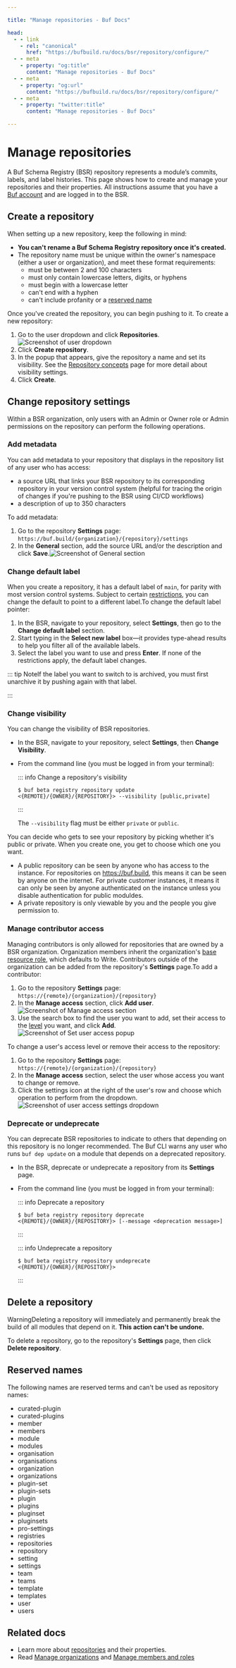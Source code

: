 ```yaml
---

title: "Manage repositories - Buf Docs"

head:
  - - link
    - rel: "canonical"
      href: "https://bufbuild.ru/docs/bsr/repository/configure/"
  - - meta
    - property: "og:title"
      content: "Manage repositories - Buf Docs"
  - - meta
    - property: "og:url"
      content: "https://bufbuild.ru/docs/bsr/repository/configure/"
  - - meta
    - property: "twitter:title"
      content: "Manage repositories - Buf Docs"

---
```


# Manage repositories

A Buf Schema Registry (BSR) repository represents a module’s commits, labels, and label histories. This page shows how to create and manage your repositories and their properties. All instructions assume that you have a [Buf account](../../admin/user-account/) and are logged in to the BSR.

## Create a repository

When setting up a new repository, keep the following in mind:

- **You can't rename a Buf Schema Registry repository once it's created.**
- The repository name must be unique within the owner's namespace (either a user or organization), and meet these format requirements:
  - must be between 2 and 100 characters
  - must only contain lowercase letters, digits, or hyphens
  - must begin with a lowercase letter
  - can't end with a hyphen
  - can't include profanity or a [reserved name](#reserved-names)

Once you've created the repository, you can begin pushing to it. To create a new repository:

1.  Go to the user dropdown and click **Repositories**.![Screenshot of user dropdown](../../../images/bsr/nav-user-dropdown.png)
2.  Click **Create repository**.
3.  In the popup that appears, give the repository a name and set its visibility. See the [Repository concepts](../../repositories/#visibility) page for more detail about visibility settings.
4.  Click **Create**.

## Change repository settings

Within a BSR organization, only users with an Admin or Owner role or Admin permissions on the repository can perform the following operations.

### Add metadata

You can add metadata to your repository that displays in the repository list of any user who has access:

- a source URL that links your BSR repository to its corresponding repository in your version control system (helpful for tracing the origin of changes if you're pushing to the BSR using CI/CD workflows)
- a description of up to 350 characters

To add metadata:

1.  Go to the repository **Settings** page: `https://buf.build/{organization}/{repository}/settings`
2.  In the **General** section, add the source URL and/or the description and click **Save**.![Screenshot of General section](../../../images/bsr/repo/metadata.png)

### Change default label

When you create a repository, it has a default label of `main`, for parity with most version control systems. Subject to certain [restrictions](../../repositories/#name-change-restrictions), you can change the default to point to a different label.To change the default label pointer:

1.  In the BSR, navigate to your repository, select **Settings**, then go to the **Change default label** section.
2.  Start typing in the **Select new label** box—it provides type-ahead results to help you filter all of the available labels.
3.  Select the label you want to use and press **Enter**. If none of the restrictions apply, the default label changes.

::: tip NoteIf the label you want to switch to is archived, you must first unarchive it by pushing again with that label.

:::

### Change visibility

You can change the visibility of BSR repositories.

- In the BSR, navigate to your repository, select **Settings**, then **Change Visibility**.
- From the command line (you must be logged in from your terminal):

  ::: info Change a repository's visibility

  ```console
  $ buf beta registry repository update <{REMOTE}/{OWNER}/{REPOSITORY}> --visibility [public,private]
  ```

  :::

  The `--visibility` flag must be either `private` or `public`.

You can decide who gets to see your repository by picking whether it's public or private. When you create one, you get to choose which one you want.

- A public repository can be seen by anyone who has access to the instance. For repositories on https://buf.build, this means it can be seen by anyone on the internet. For private customer instances, it means it can only be seen by anyone authenticated on the instance unless you disable authentication for public moduldes.
- A private repository is only viewable by you and the people you give permission to.

### Manage contributor access

Managing contributors is only allowed for repositories that are owned by a BSR organization. Organization members inherit the organization's [base resource role](../../admin/manage-members/#base-resource-roles), which defaults to Write. Contributors outside of the organization can be added from the repository's **Settings** page.To add a contributor:

1.  Go to the repository **Settings** page: `https://{remote}/{organization}/{repository}`
2.  In the **Manage access** section, click **Add user**.![Screenshot of Manage access section](../../../images/bsr/repo/manage-user.png)
3.  Use the search box to find the user you want to add, set their access to the [level](../../admin/manage-members/#base-resource-roles) you want, and click **Add**.![Screenshot of Set user access popup](../../../images/bsr/repo/set-user-access.png)

To change a user's access level or remove their access to the repository:

1.  Go to the repository **Settings** page: `https://{remote}/{organization}/{repository}`
2.  In the **Manage access** section, select the user whose access you want to change or remove.
3.  Click the settings icon at the right of the user's row and choose which operation to perform from the dropdown.![Screenshot of user access settings dropdown](../../../images/bsr/repo/change-user-access.png)

### Deprecate or undeprecate

You can deprecate BSR repositories to indicate to others that depending on this repository is no longer recommended. The Buf CLI warns any user who runs `buf dep update` on a module that depends on a deprecated repository.

- In the BSR, deprecate or undeprecate a repository from its **Settings** page.
- From the command line (you must be logged in from your terminal):

  ::: info Deprecate a repository

  ```console
  $ buf beta registry repository deprecate <{REMOTE}/{OWNER}/{REPOSITORY}> [--message <deprecation message>]
  ```

  :::

  ::: info Undeprecate a repository

  ```console
  $ buf beta registry repository undeprecate <{REMOTE}/{OWNER}/{REPOSITORY}>
  ```

  :::

## Delete a repository

WarningDeleting a repository will immediately and permanently break the build of all modules that depend on it. **This action can't be undone.**

To delete a repository, go to the repository's **Settings** page, then click **Delete repository**.

## Reserved names

The following names are reserved terms and can't be used as repository names:

- curated-plugin
- curated-plugins
- member
- members
- module
- modules
- organisation
- organisations
- organization
- organizations
- plugin-set
- plugin-sets
- plugin
- plugins
- pluginset
- pluginsets
- pro-settings
- registries
- repositories
- repository
- setting
- settings
- team
- teams
- template
- templates
- user
- users

## Related docs

- Learn more about [repositories](../../repositories/) and their properties.
- Read [Manage organizations](../../admin/manage-organizations/) and [Manage members and roles](../../admin/manage-members/)

